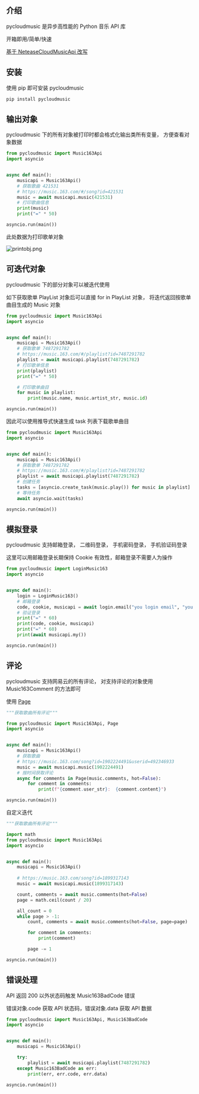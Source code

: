 ## 介绍

pycloudmusic 是异步高性能的 Python 音乐 API 库

开箱即用/简单/快速

[基于 NeteaseCloudMusicApi 改写](https://github.com/Binaryify/NeteaseCloudMusicApi)

## 安装

使用 pip 即可安装 pycloudmusic

```bash
pip install pycloudmusic
```

## 输出对象

pycloudmusic 下的所有对象被打印时都会格式化输出类所有变量， 方便查看对象数据

```python
from pycloudmusic import Music163Api
import asyncio


async def main():
    musicapi = Music163Api()
    # 获取歌曲 421531
    # https://music.163.com/#/song?id=421531
    music = await musicapi.music(421531)
    # 打印歌曲信息
    print(music)
    print("=" * 50)

asyncio.run(main())
```

此处数据为打印歌单对象

![printobj.png](/img/printobj.png)

## 可迭代对象

pycloudmusic 下的部分对象可以被迭代使用

如下获取歌单 PlayList 对象后可以直接 for in PlayList 对象， 将迭代返回按歌单曲目生成的 Music 对象

```python
from pycloudmusic import Music163Api
import asyncio


async def main():
    musicapi = Music163Api()
    # 获取歌单 7487291782
    # https://music.163.com/#/playlist?id=7487291782
    playlist = await musicapi.playlist(7487291782)
    # 打印歌单信息
    print(playlist)
    print("=" * 50)

    # 打印歌单曲目
    for music in playlist:
        print(music.name, music.artist_str, music.id)

asyncio.run(main())
```

因此可以使用推导式快速生成 task 列表下载歌单曲目

```python
from pycloudmusic import Music163Api
import asyncio


async def main():
    musicapi = Music163Api()
    # 获取歌单 7487291782
    # https://music.163.com/#/playlist?id=7487291782
    playlist = await musicapi.playlist(7487291782)
    # 创建任务
    tasks = [asyncio.create_task(music.play()) for music in playlist]
    # 等待任务
    await asyncio.wait(tasks)

asyncio.run(main())
```

## 模拟登录

pycloudmusic 支持邮箱登录， 二维码登录， 手机密码登录， 手机验证码登录

这里可以用邮箱登录长期保持 Cookie 有效性，邮箱登录不需要人为操作

```python
from pycloudmusic import LoginMusic163
import asyncio


async def main():
    login = LoginMusic163()
    # 邮箱登录
    code, cookie, musicapi = await login.email("you login email", "you login password")
    # 验证登录
    print("=" * 60)
    print(code, cookie, musicapi)
    print("=" * 60)
    print(await musicapi.my())

asyncio.run(main())
```

## 评论

pycloudmusic 支持网易云的所有评论， 对支持评论的对象使用 Music163Comment 的方法即可

使用 [Page](/pycloudmusic/Tools?id=class-page)

```python
"""获取歌曲所有评论"""

from pycloudmusic import Music163Api, Page
import asyncio


async def main():
    musicapi = Music163Api()
    # 获取歌曲
    # https://music.163.com/song?id=1902224491&userid=492346933
    music = await musicapi.music(1902224491)
    # 按时间获取评论
    async for comments in Page(music.comments, hot=False):
        for comment in comments:
            print(f"{comment.user_str}:  {comment.content}")

asyncio.run(main())
```

自定义迭代


```python
"""获取歌曲所有评论"""

import math
from pycloudmusic import Music163Api
import asyncio


async def main():
    musicapi = Music163Api()
    
    # https://music.163.com/song?id=1899317143
    music = await musicapi.music(1899317143)

    count, comments = await music.comments(hot=False)
    page = math.ceil(count / 20)

    all_count = 0
    while page > -1:
        count, comments = await music.comments(hot=False, page=page)

        for comment in comments:
            print(comment)

        page -= 1

asyncio.run(main())
```

## 错误处理

API 返回 200 以外状态码触发 Music163BadCode 错误

错误对象.code 获取 API 状态码，错误对象.data 获取 API 数据

```python
from pycloudmusic import Music163Api, Music163BadCode
import asyncio


async def main():
    musicapi = Music163Api()

    try:
        playlist = await musicapi.playlist(7487291782)
    except Music163BadCode as err:
        print(err, err.code, err.data)

asyncio.run(main())
```